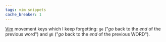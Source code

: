 ```yaml
---
tags: vim snippets
cache_breaker: 1
---
```


[Vim](/wiki/Vim) movement keys which I keep forgetting: `ge` ("*go* back to the *end* of the previous word") and `gE` ("*go* back to the *end* of the previous WORD").
